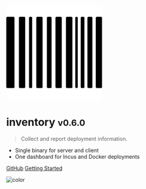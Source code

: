 ![logo](_media/barcode.png)


# inventory <small>v0.6.0</small>

> Collect and report deployment information. 

- Single binary for server and client 
- One dashboard for Incus and Docker deployments

[GitHub](https://github.com/bketelsen/inventory/)
[Getting Started](readme)

![color](#21222b)